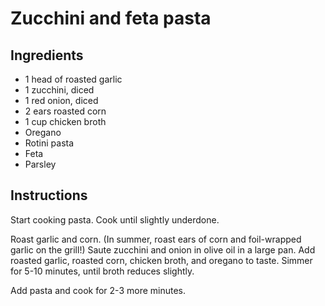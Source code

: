 # Zucchini and feta pasta

## Ingredients

* 1 head of roasted garlic
* 1 zucchini, diced
* 1 red onion, diced
* 2 ears roasted corn
* 1 cup chicken broth
* Oregano
* Rotini pasta
* Feta
* Parsley

## Instructions

Start cooking pasta. Cook until slightly underdone.

Roast garlic and corn. (In summer, roast ears of corn and foil-wrapped garlic on the grill!) Saute zucchini and onion in olive oil in a large pan. Add roasted garlic, roasted corn, chicken broth, and oregano to taste. Simmer for 5-10 minutes, until broth reduces slightly.

Add pasta and cook for 2-3 more minutes.